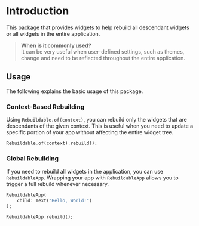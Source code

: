 # Introduction
This package that provides widgets to help rebuild all descendant widgets or all widgets in the entire application.

> __When is it commonly used?__<br>
> It can be very useful when user-defined settings, such as themes, change and need to be reflected throughout the entire application.

## Usage
The following explains the basic usage of this package.

### Context-Based Rebuilding
Using `Rebuildable.of(context)`, you can rebuild only the widgets that are descendants of the given context. This is useful when you need to update a specific portion of your app without affecting the entire widget tree.

```dart
Rebuildable.of(context).rebuild();
```

### Global Rebuilding
If you need to rebuild all widgets in the application, you can use `RebuildableApp`. Wrapping your app with `RebuildableApp` allows you to trigger a full rebuild whenever necessary.

```dart
RebuildableApp(
    child: Text("Hello, World!")
);

RebuildableApp.rebuild();
```